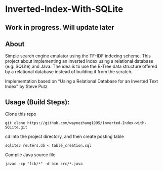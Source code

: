 # Inverted-Index-With-SQLite

## Work in progress. Will update later

## About
Simple search engine emulator using the TF-IDF indexing scheme. This project about implementing an inverted index using a relational database (e.g. SQLite) and Java. The idea is to use the B-Tree data structure offered by a relational database instead of building it from the scratch.

Implementation based on “Using a Relational Database for an Inverted Text Index” by Steve Putz

## Usage (Build Steps):

Clone this repo
```
git clone https://github.com/waynezhang1995/Inverted-Index-with-SQLite.git
```

cd into the project directory, and then create posting table
```
sqlite3 reuters.db < table_creation.sql
```

Compile Java source file
```
javac -cp "lib/*" -d bin src/*.java
```



